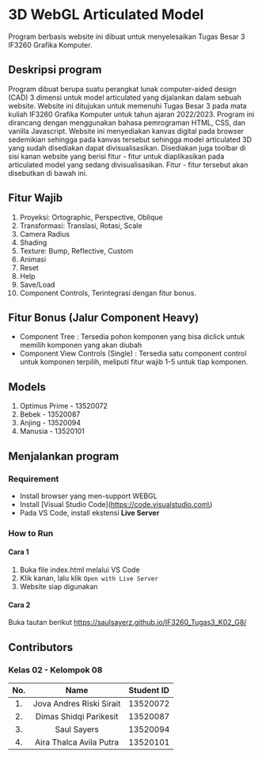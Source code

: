 # 3D WebGL Articulated Model
Program berbasis website ini dibuat untuk menyelesaikan Tugas Besar 3 IF3260 Grafika Komputer.

## Deskripsi program
Program dibuat berupa suatu perangkat lunak computer-aided design (CAD) 3 dimensi untuk model articulated yang dijalankan dalam sebuah website. Website ini ditujukan untuk memenuhi Tugas Besar 3 pada mata kuliah IF3260 Grafika Komputer untuk tahun ajaran 2022/2023. Program ini dirancang dengan menggunakan bahasa pemrograman HTML, CSS, dan vanilla Javascript.
Website ini menyediakan kanvas digital pada browser sedemikian sehingga pada kanvas tersebut sehingga model articulated 3D yang sudah disediakan dapat divisualisasikan. Disediakan juga toolbar di sisi kanan website yang berisi fitur  - fitur untuk diaplikasikan pada articulated model yang sedang divisualisasikan. Fitur - fitur tersebut akan disebutkan di bawah ini.

## Fitur Wajib

1. Proyeksi: Ortographic, Perspective, Oblique
2. Transformasi: Translasi, Rotasi, Scale
3. Camera Radius
4. Shading
5. Texture: Bump, Reflective, Custom
6. Animasi
7. Reset
8. Help
9. Save/Load
10. Component Controls, Terintegrasi dengan fitur bonus.

## Fitur Bonus (Jalur Component Heavy)
- Component Tree : Tersedia pohon komponen yang bisa diclick untuk memilih komponen yang akan diubah
- Component View Controls (Single) : Tersedia satu component control untuk komponen terpilih, meliputi fitur wajib 1-5 untuk tiap komponen. 

## Models
1. Optimus Prime - 13520072
2. Bebek - 13520087
3. Anjing - 13520094
4. Manusia - 13520101

## Menjalankan program
### Requirement
- Install browser yang men-support WEBGL
- Install [Visual Studio Code](https://code.visualstudio.com\)
- Pada VS Code, install ekstensi <strong>Live Server</strong>

### How to Run
#### Cara 1
1. Buka file index.html melalui VS Code
2. Klik kanan, lalu klik `Open with Live Server`
3. Website siap digunakan
#### Cara 2
Buka tautan berikut https://saulsayerz.github.io/IF3260_Tugas3_K02_G8/

## Contributors
### Kelas 02 - Kelompok 08
| No. | Name | Student ID |
| :---: | :---: | :---: |
| 1. | Jova Andres Riski Sirait | 13520072 |
| 2. | Dimas Shidqi Parikesit | 13520087 |
| 3. | Saul Sayers | 13520094 |
| 4. | Aira Thalca Avila Putra | 13520101 |
